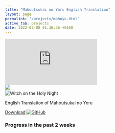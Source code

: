 ```yaml
---
title: "Mahoutsukai no Yoru English Translation"
layout: page
permalink: "/projects/mahoyo.html"
active_tab: projects
date: 2022-02-08 01:36:36 +0100
---
```


<div id="project-header">
    <div id="project-showcase">
        <div id="active-item"></div>
        <div id="all-items">
            <div>
                <iframe src="https://www.youtube.com/embed/cvXA6mh9Y5I" frameborder="0"></iframe>
            </div>
            <img src="{{ "/assets/images/projects/mahoyo_logo.svg" | relative_url }}">
            <img>
            <img>
            <img>
        </div>
    </div>
    <div id="project-overview">
        <img id="project-logo" src="{{ "/assets/images/projects/mahoyo_logo.svg" | relative_url }}" alt="Witch on the Holy Night">
        <p>English Translation of Mahoutsukai no Yoru</p>
        <div id="project-download">
            <a href="#" id="download-button">Download</a>
            <a href="https://github.com/Hollow-Moon"><img src="{{ "assets/images/icons/soc-icon-gh.svg" | relative_url }}" alt="GitHub"></a>
        </div>
    </div>
</div>
<script type="text/javascript" src="{{ "/assets/script/project-showcase.js" | relative_url }}"></script>

<!-- This is rendered with JS -->

### Progress in the past 2 weeks

<div id="project-progress">
</div>
<script type="text/javascript">
    const projectProgressStats = {
        "Chapter 1": {
            "totalPages": 334,
            "progress": { "TL(C)": 334, "Final Edit": 334, "Proofread": 334 }
        },
        "Chapter 1.5": {
            "totalPages": 306,
            "progress": { "TL(C)": 306, "Final Edit": 306, "Proofread": 306 }
        },
        "Chapter 2": {
            "totalPages": 247,
            "progress": { "TL(C)": 247, "Final Edit": 247, "Proofread": 247 }
        },
        "Chapter 3": {
            "totalPages": 45,
            "progress": { "TL(C)": 45, "Final Edit": 45, "Proofread": 45 }
        },
        "Chapter 4": {
            "totalPages": 225,
            "progress": { "TL(C)": 225, "Final Edit": 225, "Proofread": 225 }
        },
        "Chapter 5-I": {
            "totalPages": 428,
            "progress": { "TL(C)": 428, "Final Edit": 428, "Proofread": 428 }
        },
        "Chapter 5-II": {
            "totalPages": 538,
            "progress": { "TL(C)": 538, "Final Edit": 538, "Proofread": 538 }
        },
        "Chapter 6": {
            "totalPages": 374,
            "progress": { "TL(C)": 374, "Final Edit": 374, "Proofread": 57 }
        },
        "Chapter 7": {
            "totalPages": 438,
            "progress": { "TL(C)": 438, "Final Edit": 438, "Proofread": 0 },
            "diff": { "Final Edit": 438 }
        },
        "Chapter 7 Extra": {
            "totalPages": 128,
            "progress": { "TL(C)": 128, "Final Edit": 128, "Proofread": 0 },
            "diff": { "Final Edit": 128 }
        },
        "Chapter 8": {
            "totalPages": 287,
            "progress": { "TL(C)": 287, "Final Edit": 0, "Proofread": 287 }
        },
        "Chapter 8 Extra": {
            "totalPages": 151,
            "progress": { "TL(C)": 151, "Final Edit": 0, "Proofread": 151 }
        },
        "Chapter 8.5": {
            "totalPages": 383,
            "progress": { "TL(C)": 383, "Final Edit": 0, "Proofread": 383 }
        },
        "Chapter 9": {
            "totalPages": 432,
            "progress": { "TL(C)": 432, "Final Edit": 0, "Proofread": 432 }
        },
        "Chapter 10": {
            "totalPages": 302,
            "progress": { "TL(C)": 302, "Final Edit": 0, "Proofread": 302 }
        },
        "Chapter 11": {
            "totalPages": 342,
            "progress": { "TL(C)": 342, "Final Edit": 0, "Proofread": 342 }
        },
        "Chapter 12": {
            "totalPages": 580,
            "progress": { "TL(C)": 580, "Final Edit": 0, "Proofread": 580 }
        },
        "Chapter 13": {
            "totalPages": 246,
            "progress": { "TL(C)": 246, "Final Edit": 0, "Proofread": 246 }
        },
        "All About Ploy": {
            "totalPages": 361,
            "progress": { "TL(C)": 361, "Final Edit": 0, "Proofread": 0 }
        },
        "Extra 1": {
            "totalPages": 248,
            "progress": { "TL(C)": 5, "Final Edit": 0, "Proofread": 0 }
        },
        "Extra 2": {
            "totalPages": 836,
            "progress": { "TL(C)": 43, "Final Edit": 0, "Proofread": 0 }
        }
    }
</script>
<script type="text/javascript" src="{{ "/assets/script/project-progress.js" | relative_url }}"></script>
